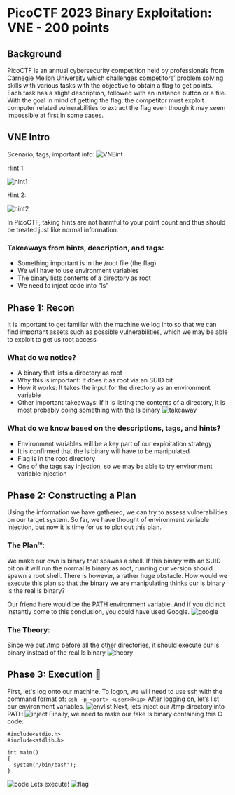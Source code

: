 # PicoCTF 2023 Binary Exploitation: VNE - 200 points 

## Background 
PicoCTF is an annual cybersecurity competition held by professionals from Carnegie Mellon University which challenges competitors’ problem solving skills with various tasks with the objective to obtain a flag to get points. Each task has a slight description, followed with an instance button or a file. With the goal in mind of getting the flag, the competitor must exploit computer related vulnerabilities to extract the flag even though it may seem impossible at first in some cases.

## VNE Intro 
Scenario, tags, important info:
![VNEint](https://cdn.discordapp.com/attachments/803021452797411348/1087106751482052678/Screenshot_2023-03-17_180427.png)

Hint 1:

![hint1](https://cdn.discordapp.com/attachments/803021452797411348/1087107780730695730/image.png)

Hint 2:

![hint2](https://cdn.discordapp.com/attachments/803021452797411348/1087107780730695730/image.png)

In PicoCTF, taking hints are not harmful to your point count and thus should be treated just like normal information.

### Takeaways from hints, description, and tags: 
* Something important is in the /root file (the flag)
* We will have to use environment variables
* The binary lists contents of a directory as root
* We need to inject code into “ls”

## Phase 1: Recon 
It is important to get familiar with the machine we log into so that we can find important assets such as possible vulnerabilities, which we may be able to exploit to get us root access

### What do we notice? 
* A binary that lists a directory as root
* Why this is important: It does it as root via an SUID bit
* How it works: It takes the input for the directory as an environment variable
* Other important takeaways: If it is listing the contents of a directory, it is most probably doing something with the ls binary
![takeaway](https://cdn.discordapp.com/attachments/803021452797411348/1087108757596667984/Screenshot_2023-03-19_130242.png)

### What do we know based on the descriptions,  tags, and hints? ###
* Environment variables will be a key part of our exploitation strategy
* It is confirmed that the ls binary will have to be manipulated
* Flag is in the root directory
* One of the tags say injection, so we may be able to try environment variable injection

## Phase 2: Constructing a Plan 
Using the information we have gathered, we can try to assess vulnerabilities on our target system. So far, we have thought of environment variable injection, but now it is time for us to plot out this plan.

### The Plan™: 
We make our own ls binary that spawns a shell. If this binary with an SUID bit on it will run the normal ls binary as root, running our version should spawn a root shell. There is however, a rather huge obstacle. How would we execute this plan so that the binary we are manipulating thinks our ls binary is the real ls binary?

Our friend here would be the PATH environment variable. And if you did not instantly come to this conclusion, you could have used Google.
![google](https://cdn.discordapp.com/attachments/803021452797411348/1087109722798309376/Screenshot_2023-03-19_122151.png)

### The Theory: 
Since we put /tmp before all the other directories, it should execute our ls binary instead of the real ls binary
![theory](https://cdn.discordapp.com/attachments/803021452797411348/1087110292078604378/image.png)

## Phase 3: Execution 🧀
First, let's log onto our machine. To logon, we will need to use ssh with the command format of: 
`ssh -p <port> <user>@<ip>`
After logging on, let’s list our environment variables. 
![envlist](https://cdn.discordapp.com/attachments/803021452797411348/1087097188242432091/image.png)
Next, lets inject our /tmp directory into PATH
![inject](https://cdn.discordapp.com/attachments/803021452797411348/1087097080415268964/image.png)
Finally, we need to make our fake ls binary containing this C code:
```
#include<stdio.h>
#include<stdlib.h>

int main()
{
  system("/bin/bash");
}
```
![code](https://cdn.discordapp.com/attachments/803021452797411348/1087112060111966288/Screenshot_2023-03-19_130533.png)
Lets execute!
![flag](https://cdn.discordapp.com/attachments/803021452797411348/1087113134826864750/image.png)




